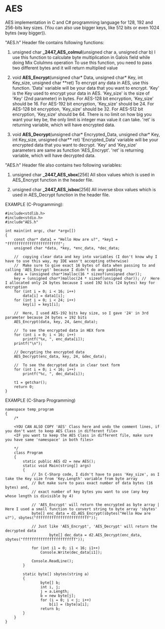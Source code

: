 # AES 
AES implementation in C and C# programming language for 128, 192 and 256-bits key sizes. (You can also use bigger keys, like 512 bits or even 1024 bytes (way bigger)).

"AES.h" Header file contains following functions:

1) unsigned char **_2447_AES_colmul**(unsigned char a, unsigned char b)
  I use this function to calculate byte multiplication in Galois field while doing Mix Colulmns operation
  To use this function, you need to pass two different bytes and it will return multiplied value
  
2) void **AES_Encrypt**(unsigned char* Data, unsigned char* Key, int Key_size, unsigned char **ret)
  To encrypt any data in AES, use this function.
  'Data' variable will be your data that you want to encrypt.
  'Key' is the Key used to encrypt your data in AES.
  'Key_size' is the size of 'Key' (2nd parameter) in bytes.
        For AES-128 bit encryption, 'Key_size' should be 16. For AES-192 bit encryption, 'Key_size' should be 24.
        For AES-128 bit encryption, 'Key_size' should be 32. For AES-512 bit encryption, 'Key_size' should be 64.
        There is no limit on how big you want your key be, the only limit is integer max value it can take.
  'ret' is returning variable, which will have encrypted data.
  
3) void **AES_Decrypt**(unsigned char* Encrypted_Data, unsigned char* Key, int Key_size, unsigned char** ret)
  'Encrypted_Data' variable will be your encrypted data that you want to decrypt.
  'Key' and 'Key_size' parameters are same as function 'AES_Encrypt'.
  'ret' is returning variable, which will have decrypted data.
  
"AES.h" Header file also contains two following variables:

1) unsigned char **_2447_AES_sbox**[256]
  All sbox values which is used in AES_Encrypt function in the header file.
  
1) unsigned char **_2447_AES_isbox**[256]
  All inverse sbox values which is used in AES_Decrypt function in the header file.
  
  
EXAMPLE (C-Programming):
```
#include<stdlib.h>
#include<stdio.h>
#include"AES.h"

int main(int argc, char *argv[])
{
	const char* data1 = "Hello How are u?", *key1 = "ffffffffffffffffffffffff";
	unsigned char *data, *key, *enc_data, *dec_data;
  
	//  copying clear data and key into variables (I don't know why I have to use this way, my IDE wasn't accepting otherwise)
	//  Make sure to give exact 16 bytes of data when passing to and calling 'AES_Encrypt' because I didn't do any padding
	data = (unsigned char*)malloc(16 * sizeof(unsigned char));
	key = (unsigned char*)malloc(24 * sizeof(unsigned char)); //  Here I allocated only 24 bytes because I used 192 bits (24 bytes) key for encryption
	for (int i = 0; i < 16; i++)
		data[i] = data1[i];
	for (int i = 0; i < 24; i++)
		key[i] = key1[i];

	//  Here, I used AES-192 bits key size, so I gave '24' in 3rd parameter because 24 bytes = 192 bits
	AES_Encrypt(data, key, 24, &enc_data);

	//  To see the encrypted data in HEX form
	for (int i = 0; i < 16; i++)
		printf("%x, ", enc_data[i]);
	printf("\n");

	// Decrypting the encrypted data
	AES_Decrypt(enc_data, key, 24, &dec_data);

	//  To see the decrypted data in clear text form
	for (int i = 0; i < 16; i++)
		printf("%c, ", dec_data[i]);

	t1 = getchar();
	return 0;
}
```
EXAMPLE (C-Sharp Programming)
```
namespace temp_program
{
	/*
	
	<YOU CAN ALSO COPY 'AES' Class here and undo the comment lines, if you don't want to keep AES Class in different file>
	<IF you want to keep the AES Class in different file, make sure you have same 'namespace' in both files>
	
	*/
	class Program
	{
		static public AES d2 = new AES();
		static void Main(string[] args)
		{
			// In C-Sharp code, I didn't have to pass 'Key_size', as I take the Key size from 'Key.Length' variable from byte array
			// But make sure to pass exact number of data bytes (16 bytes) and,
			// exact number of key bytes you want to use (any key whose length is divisible by 4)
			
			// 'AES_Encrypt' will return the encrypted as byte array | Here I used a small function to convert string to byte array 'sbytes'
			byte[] enc_data = d2.AES_Encrypt(sbytes("Hello How are u?"), sbytes("ffffffffffffffffffffffff"));
			
			// Just like 'AES_Encrypt', 'AES_Decrypt' will return the decrypted data
            		byte[] dec_data = d2.AES_Decrypt(enc_data, sbytes("ffffffffffffffffffffffff"));
			
			for (int i1 = 0; i1 < 16; i1++)
				Console.Write(dec_data[i1]);
			
			Console.ReadLine();
		}
		
		static byte[] sbytes(string a)
		{
			    byte[] b;
			    int i, j;
			    j = a.Length;
			    b = new byte[j];
			    for (i = 0; i < j; i++)
					b[i] = (byte)a[i];
			    return b;
		}
	}
}
```
